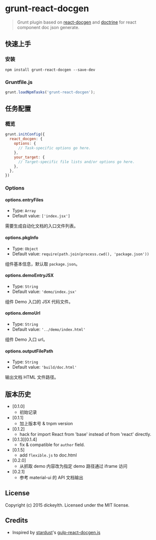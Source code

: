 # grunt-react-docgen

> Grunt plugin based on [react-docgen](https://github.com/reactjs/react-docgen) and [doctrine](https://github.com/eslint/doctrine) for react component doc json generate.

## 快速上手

### 安装

```shell
npm install grunt-react-docgen --save-dev
```

### Gruntfile.js

```js
grunt.loadNpmTasks('grunt-react-docgen');
```

## 任务配置

### 概览

```js
grunt.initConfig({
  react_docgen: {
    options: {
      // Task-specific options go here.
    },
    your_target: {
      // Target-specific file lists and/or options go here.
    },
  },
})
```

### Options

#### options.entryFiles

- Type: `Array`
- Default value: `['index.jsx']`

需要生成自动化文档的入口文件列表。

#### options.pkgInfo

- Type: `Object`
- Default value: `require(path.join(process.cwd(), 'package.json'))`

组件基本信息，默认取 `package.json`。

#### options.demoEntryJSX

- Type: `String`
- Default value: `'demo/index.jsx'`

组件 Demo 入口的 JSX 代码文件。

#### options.demoUrl

- Type: `String`
- Default value: `'../demo/index.html'`

组件 Demo 入口 url。

#### options.outputFilePath

- Type: `String`
- Default value: `'build/doc.html'`

输出文档 HTML 文件路径。

## 版本历史

- [0.1.0]
  - 初始记录
- [0.1.1]
  - 加上版本号 & tnpm version
- [0.1.2]
  - hack for import React from 'base' instead of from 'react' directly.
- [0.1.3][0.1.4]
  - fix & compatible for `author` field.
- [0.1.5]
  - add `flexible.js` to doc.html
- [0.2.0]
  - 从抓取 demo 内容改为指定 demo 路径通过 iframe 访问
- [0.2.1]
  - 参考 material-ui 的 API 文档输出

## License
Copyright (c) 2015 dickeylth. Licensed under the MIT license.

## Credits

- Inspired by [stardust](https://github.com/TechnologyAdvice/stardust)'s [gulp-react-docgen.js](https://github.com/TechnologyAdvice/stardust/blob/master/gulp/plugins/gulp-react-docgen.js)
